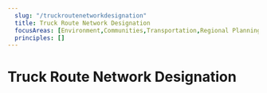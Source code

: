 ```yaml
---
  slug: "/truckroutenetworkdesignation"
  title: Truck Route Network Designation 
  focusAreas: [Environment,Communities,Transportation,Regional Planning]
  principles: []
---
```

# Truck Route Network Designation